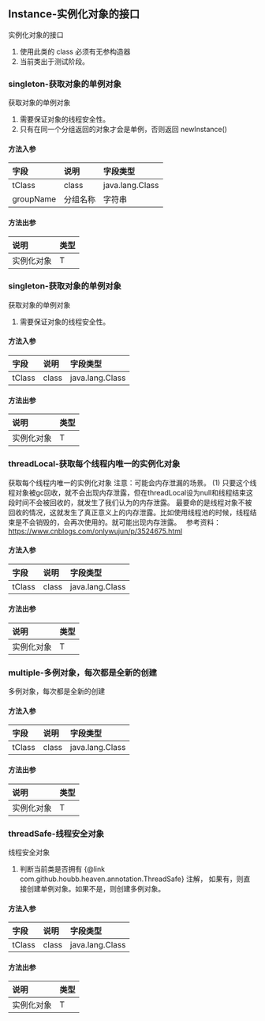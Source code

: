 ## Instance-实例化对象的接口

实例化对象的接口
1. 使用此类的 class 必须有无参构造器
2. 当前类出于测试阶段。

### singleton-获取对象的单例对象

获取对象的单例对象
1. 需要保证对象的线程安全性。
2. 只有在同一个分组返回的对象才会是单例，否则返回 newInstance()

#### 方法入参

| 字段 | 说明 | 字段类型 |
|:---|:---|:---|
| tClass | class | java.lang.Class |
| groupName | 分组名称 | 字符串 |

#### 方法出参

| 说明 | 类型 |
|:---|:---|
| 实例化对象 | T |

### singleton-获取对象的单例对象

获取对象的单例对象
1. 需要保证对象的线程安全性。

#### 方法入参

| 字段 | 说明 | 字段类型 |
|:---|:---|:---|
| tClass | class | java.lang.Class |

#### 方法出参

| 说明 | 类型 |
|:---|:---|
| 实例化对象 | T |

### threadLocal-获取每个线程内唯一的实例化对象

获取每个线程内唯一的实例化对象
注意：可能会内存泄漏的场景。
(1) 只要这个线程对象被gc回收，就不会出现内存泄露，但在threadLocal设为null和线程结束这段时间不会被回收的，就发生了我们认为的内存泄露。
最要命的是线程对象不被回收的情况，这就发生了真正意义上的内存泄露。比如使用线程池的时候，线程结束是不会销毁的，会再次使用的。就可能出现内存泄露。　
参考资料：https://www.cnblogs.com/onlywujun/p/3524675.html

#### 方法入参

| 字段 | 说明 | 字段类型 |
|:---|:---|:---|
| tClass | class | java.lang.Class |

#### 方法出参

| 说明 | 类型 |
|:---|:---|
| 实例化对象 | T |

### multiple-多例对象，每次都是全新的创建

多例对象，每次都是全新的创建

#### 方法入参

| 字段 | 说明 | 字段类型 |
|:---|:---|:---|
| tClass | class | java.lang.Class |

#### 方法出参

| 说明 | 类型 |
|:---|:---|
| 实例化对象 | T |

### threadSafe-线程安全对象

线程安全对象
1. 判断当前类是否拥有 {@link com.github.houbb.heaven.annotation.ThreadSafe} 注解，
如果有，则直接创建单例对象。如果不是，则创建多例对象。

#### 方法入参

| 字段 | 说明 | 字段类型 |
|:---|:---|:---|
| tClass | class | java.lang.Class |

#### 方法出参

| 说明 | 类型 |
|:---|:---|
| 实例化对象 | T |




